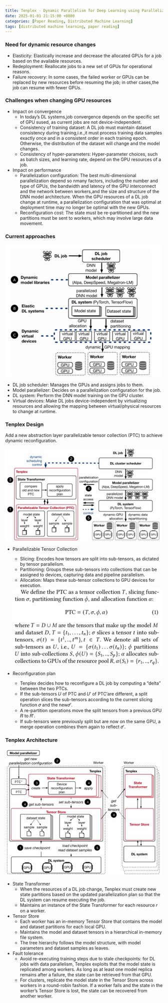 ```yaml
---
title: Tenplex - Dynamic Parallelism for Deep Learning using Parallelizable Tensor Collections
date: 2025-01-01 21:15:00 +0800
categories: [Paper Reading, Distributed Machine Learning]
tags: [distributed machine learning, paper reading]
---
```


### Need for dynamic resource changes

- Elasticity: Elastically increase and decrease the allocated GPUs for a job based on the available resources.
- Redeployment: Reallocate jobs to a new set of GPUs for operational reasons.
- Failure recovery: In some cases, the failed worker or GPUs can be replaced by new resources before resuming the job; in other cases,the job can resume with fewer GPUs.

### Challenges when changing GPU resources

- Impact on convergence
  - In today’s DL systems,job convergence depends on the specific set of GPU sused, as current jobs are not device-independent.
  - Consistency of training dataset: A DL job must maintain dataset consistency during training,i.e.,it must process training data samples exactly once and in a consistent order in each training epoch. Otherwise, the distribution of the dataset will change and the model changes.
  - Consistency of hyper-parameters: Hyper-parameter choices, such as batch sizes, and learning rate, depend on the GPU resources of a job.
- Impact on performance
  - Parallelization configuration: The best multi-dimensional parallelization depend so nmany factors, including the number and type of GPUs, the bandwidth and latency of the GPU interconnect and the network between workers,and the size and structure of the DNN model architecture. When the GPU resources of a DL job change at runtime, a parallelization configuration that was optimal at deployment time may no longer be optimal with the new GPUs.
  - Reconfiguration cost: The state must be re-partitioned and the new partitions must be sent to workers, which may involve large data movement.

### Current approaches

<img src="../assets/post/2025-01-01-Tenplex/traditional.png" width="500" alt="Training deep learning (DL) jobs with multi-dimensional parallelism on a shared GPU cluster">

- DL job scheduler: Manages the GPUs and assigns jobs to them.
- Model parallelizer: Decides on a parallelization configuration for the job.
- DL system: Perform the DNN model training on the GPU cluster.
- Virtual devices: Make DL jobs device-independent by virtualizing resources and allowing the mapping between virtual/physical resources to change at runtime.

### Tenplex Design

Add a new abstraction layer parallelizable tensor collection (PTC) to achieve dynamic reconfiguration.

<img src="../assets/post/2025-01-01-Tenplex/TenplexDesign.png" width="500" alt="Tenplex Design">

- Parallelizable Tensor Collection
  - Slicing: Encodes how tensors are split into sub-tensors, as dictated by tensor parallelism.
  - Partitioning: Groups these sub-tensors into collections that can be assigned to devices, capturing data and pipeline parallelism.
  - Allocation: Maps these sub-tensor collections to GPU devices for execution.

  <img src="../assets/post/2025-01-01-Tenplex/ptc.png" width="500" alt="PTC">

- Reconfiguration plan
  - Tenplex decides how to reconfigure a DL job by computing a “delta” between the two PTCs.
  - If the sub-tensors 𝑈 of PTC and 𝑈′ of PTC′are different, a split operation slices the sub-tensors according to the current slicing function 𝜎 and the new𝜎′.
  - A re-partition operations move the split tensors from a previous GPU 𝑅 to 𝑅′.
  - If sub-tensors were previously split but are now on the same GPU, a merge operation combines them again to reflect 𝜎′.

### Tenplex Architecture

<img src="../assets/post/2025-01-01-Tenplex/TenplexArchitecture.png" width="500" alt="Tenplex Architecture">

- State Transformer
  - When the resources of a DL job change, Tenplex must create new state partitions based on the updated parallelization plan so that the DL system can resume executing the job.
  - Maintains an instance of the State Transformer for each resource 𝑟 on a worker.
- Tensor Store
  - Each worker has an in-memory Tensor Store that contains the model and dataset partitions for each local GPU.
  - Maintains the model and dataset tensors in a hierarchical in-memory file system.
  - The tree hierarchy follows the model structure, with model parameters and dataset samples as leaves.
- Fault tolerance
  - Avoid re-executing training steps due to stale checkpoints: for DL jobs with data parallelism, Tenplex exploits that the model state is replicated among workers. As long as at least one model replica remains after a failure, the state can be retrieved from that GPU.
  - For clusters, replicate the model state in the Tensor Store across workers in a round-robin fashion. If a worker fails and the state in the worker’s Tensor Store is lost, the state can be recovered from another worker.